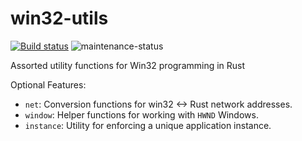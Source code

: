 # win32-utils

[![Build status](https://github.com/jacob-pro/win32-utils/actions/workflows/rust.yml/badge.svg)](https://github.com/jacob-pro/win32-utils/actions)
![maintenance-status](https://img.shields.io/badge/maintenance-experimental-blue.svg)

Assorted utility functions for Win32 programming in Rust

Optional Features:

- `net`: Conversion functions for win32 <-> Rust network addresses.
- `window`: Helper functions for working with `HWND` Windows.
- `instance`: Utility for enforcing a unique application instance.